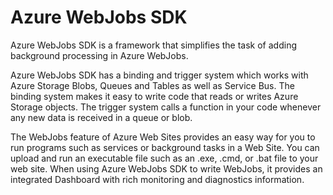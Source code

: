 Azure WebJobs SDK
===
Azure WebJobs SDK is a framework that simplifies the task of adding background processing in Azure WebJobs.

Azure WebJobs SDK has a binding and trigger system which works with Azure Storage Blobs, Queues and Tables as well as
Service Bus. The binding system makes it easy to write code that reads or writes Azure Storage objects. The trigger
system calls a function in your code whenever any new data is received in a queue or blob.

The WebJobs feature of Azure Web Sites provides an easy way for you to run programs such as services or background tasks
in a Web Site. You can upload and run an executable file such as an .exe, .cmd, or .bat file to your web site. When
using Azure WebJobs SDK to write WebJobs, it provides an integrated Dashboard with rich monitoring and diagnostics
information.
